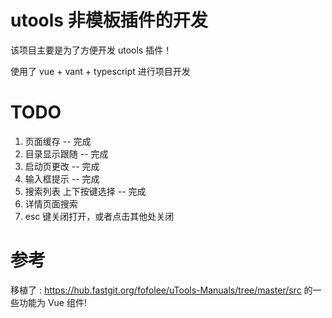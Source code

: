 # utools 非模板插件的开发

该项目主要是为了方便开发 utools 插件！

使用了 vue + vant + typescript 进行项目开发

<!-- 按需加载组件 -->

# TODO
1. 页面缓存 -- 完成
2. 目录显示跟随 -- 完成
3. 启动页更改 -- 完成
4. 输入框提示 -- 完成
5. 搜索列表 上下按键选择  -- 完成
6. 详情页面搜索
7. esc 键关闭打开，或者点击其他处关闭

# 参考

移植了 : https://hub.fastgit.org/fofolee/uTools-Manuals/tree/master/src 的一些功能为 Vue 组件!

